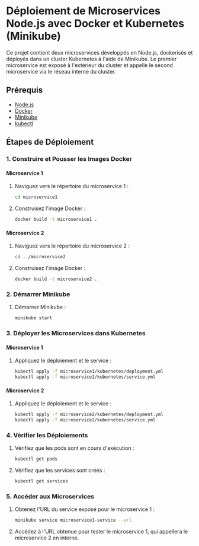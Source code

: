 # Déploiement de Microservices Node.js avec Docker et Kubernetes (Minikube)

Ce projet contient deux microservices développés en Node.js, dockerisés et déployés dans un cluster Kubernetes à l'aide de Minikube. Le premier microservice est exposé à l'extérieur du cluster et appelle le second microservice via le réseau interne du cluster.

## Prérequis

- [Node.js](https://nodejs.org/)
- [Docker](https://www.docker.com/)
- [Minikube](https://minikube.sigs.k8s.io/docs/start/)
- [kubectl](https://kubernetes.io/docs/tasks/tools/install-kubectl/)

## Étapes de Déploiement

### 1. Construire et Pousser les Images Docker

#### Microservice 1

1. Naviguez vers le répertoire du microservice 1 :

    ```bash
    cd microservice1
    ```

2. Construisez l'image Docker :

    ```bash
    docker build -t microservice1 .
    ```

#### Microservice 2

1. Naviguez vers le répertoire du microservice 2 :

    ```bash
    cd ../microservice2
    ```

2. Construisez l'image Docker :

    ```bash
    docker build -t microservice2 .
    ```

### 2. Démarrer Minikube

1. Démarrez Minikube :

    ```bash
    minikube start
    ```

### 3. Déployer les Microservices dans Kubernetes

#### Microservice 1

1. Appliquez le déploiement et le service :

    ```bash
    kubectl apply -f microservice1/kubernetes/deployment.yml
    kubectl apply -f microservice1/kubernetes/service.yml
    ```

#### Microservice 2

1. Appliquez le déploiement et le service :

    ```bash
    kubectl apply -f microservice2/kubernetes/deployment.yml
    kubectl apply -f microservice2/kubernetes/service.yml
    ```

### 4. Vérifier les Déploiements

1. Vérifiez que les pods sont en cours d'exécution :

    ```bash
    kubectl get pods
    ```

2. Vérifiez que les services sont créés :

    ```bash
    kubectl get services
    ```

### 5. Accéder aux Microservices

1. Obtenez l'URL du service exposé pour le microservice 1 :

    ```bash
    minikube service microservice1-service --url
    ```

2. Accédez à l'URL obtenue pour tester le microservice 1, qui appellera le microservice 2 en interne.
